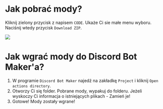 
# Jak pobrać mody?

Kliknij zielony przycisk z napisem `CODE`. Ukaże Ci sie małe menu wyboru. Naciśnij wtedy przycisk `Download ZIP`.

![](https://i.gyazo.com/5a599677a375b2c5bca7e6e54aba2897.gif)

# Jak wgrać mody do Discord Bot Maker'a?

1. W programie `Discord Bot Maker` najedź na zakładkę `Project` i kliknij `Open actions directory`.
2. Otworzy Ci się folder. Pobrane mody, wypakuj do folderu. Jeżeli wyskoczy Ci informacja o istniejących plikach - Zamień je!
3. Gotowe! Mody zostały wgrane!
